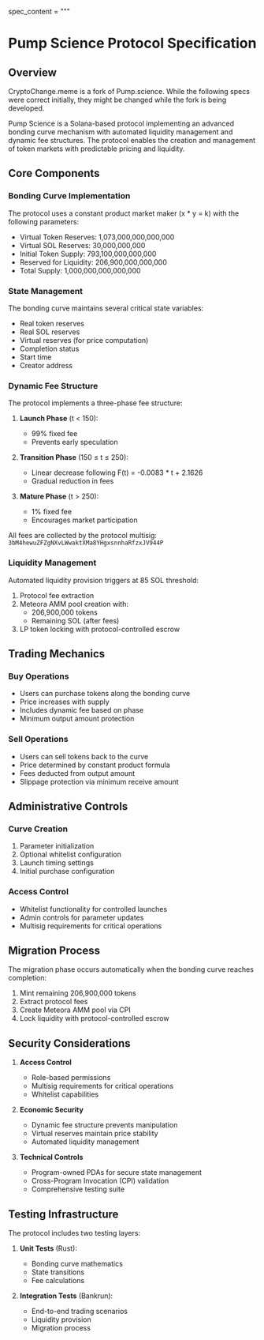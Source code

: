 spec_content = """
# Pump Science Protocol Specification

## Overview

CryptoChange.meme is a fork of Pump.science. While the following specs were correct initially, they might be changed while the fork is being developed.

Pump Science is a Solana-based protocol implementing an advanced bonding curve mechanism with automated liquidity management and dynamic fee structures. The protocol enables the creation and management of token markets with predictable pricing and liquidity.

## Core Components

### Bonding Curve Implementation

The protocol uses a constant product market maker (x * y = k) with the following parameters:

- Virtual Token Reserves: 1,073,000,000,000,000
- Virtual SOL Reserves: 30,000,000,000
- Initial Token Supply: 793,100,000,000,000
- Reserved for Liquidity: 206,900,000,000,000
- Total Supply: 1,000,000,000,000,000

### State Management

The bonding curve maintains several critical state variables:
- Real token reserves
- Real SOL reserves
- Virtual reserves (for price computation)
- Completion status
- Start time
- Creator address

### Dynamic Fee Structure

The protocol implements a three-phase fee structure:

1. **Launch Phase** (t < 150):
   - 99% fixed fee
   - Prevents early speculation

2. **Transition Phase** (150 ≤ t ≤ 250):
   - Linear decrease following F(t) = -0.0083 * t + 2.1626
   - Gradual reduction in fees

3. **Mature Phase** (t > 250):
   - 1% fixed fee
   - Encourages market participation

All fees are collected by the protocol multisig: `3bM4hewuZFZgNXvLWwaktXMa8YHgxsnnhaRfzxJV944P`

### Liquidity Management

Automated liquidity provision triggers at 85 SOL threshold:

1. Protocol fee extraction
2. Meteora AMM pool creation with:
   - 206,900,000 tokens
   - Remaining SOL (after fees)
3. LP token locking with protocol-controlled escrow

## Trading Mechanics

### Buy Operations
- Users can purchase tokens along the bonding curve
- Price increases with supply
- Includes dynamic fee based on phase
- Minimum output amount protection

### Sell Operations
- Users can sell tokens back to the curve
- Price determined by constant product formula
- Fees deducted from output amount
- Slippage protection via minimum receive amount

## Administrative Controls

### Curve Creation
1. Parameter initialization
2. Optional whitelist configuration
3. Launch timing settings
4. Initial purchase configuration

### Access Control
- Whitelist functionality for controlled launches
- Admin controls for parameter updates
- Multisig requirements for critical operations

## Migration Process

The migration phase occurs automatically when the bonding curve reaches completion:

1. Mint remaining 206,900,000 tokens
2. Extract protocol fees
3. Create Meteora AMM pool via CPI
4. Lock liquidity with protocol-controlled escrow

## Security Considerations

1. **Access Control**
   - Role-based permissions
   - Multisig requirements for critical operations
   - Whitelist capabilities

2. **Economic Security**
   - Dynamic fee structure prevents manipulation
   - Virtual reserves maintain price stability
   - Automated liquidity management

3. **Technical Controls**
   - Program-owned PDAs for secure state management
   - Cross-Program Invocation (CPI) validation
   - Comprehensive testing suite

## Testing Infrastructure

The protocol includes two testing layers:

1. **Unit Tests** (Rust):
   - Bonding curve mathematics
   - State transitions
   - Fee calculations

2. **Integration Tests** (Bankrun):
   - End-to-end trading scenarios
   - Liquidity provision
   - Migration process